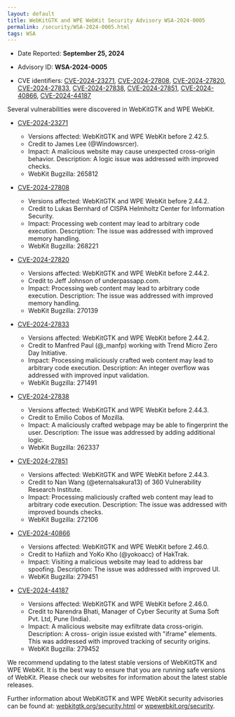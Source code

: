 ```yaml
---
layout: default
title: WebKitGTK and WPE WebKit Security Advisory WSA-2024-0005
permalink: /security/WSA-2024-0005.html
tags: WSA
---
```


* Date Reported: **September 25, 2024**

* Advisory ID: **WSA-2024-0005**

* CVE identifiers: [CVE-2024-23271](#CVE-2024-23271), [CVE-2024-27808](#CVE-2024-27808), [CVE-2024-27820](#CVE-2024-27820), [CVE-2024-27833](#CVE-2024-27833), [CVE-2024-27838](#CVE-2024-27838), [CVE-2024-27851](#CVE-2024-27851), [CVE-2024-40866](#CVE-2024-40866), [CVE-2024-44187](#CVE-2024-44187)


Several vulnerabilities were discovered in WebKitGTK and WPE WebKit.

* <a name='CVE-2024-23271' href='https://cve.mitre.org/cgi-bin/cvename.cgi?name=CVE-2024-23271'>CVE-2024-23271</a>
  * Versions affected: WebKitGTK and WPE WebKit before 2.42.5.
  * Credit to James Lee (@Windowsrcer).
  * Impact: A malicious website may cause unexpected cross-origin behavior. Description: A
    logic issue was addressed with improved checks.
  * WebKit Bugzilla: 265812

* <a name='CVE-2024-27808' href='https://cve.mitre.org/cgi-bin/cvename.cgi?name=CVE-2024-27808'>CVE-2024-27808</a>
  * Versions affected: WebKitGTK and WPE WebKit before 2.44.2.
  * Credit to Lukas Bernhard of CISPA Helmholtz Center for Information Security.
  * Impact: Processing web content may lead to arbitrary code execution. Description: The
    issue was addressed with improved memory handling.
  * WebKit Bugzilla: 268221

* <a name='CVE-2024-27820' href='https://cve.mitre.org/cgi-bin/cvename.cgi?name=CVE-2024-27820'>CVE-2024-27820</a>
  * Versions affected: WebKitGTK and WPE WebKit before 2.44.2.
  * Credit to Jeff Johnson of underpassapp.com.
  * Impact: Processing web content may lead to arbitrary code execution. Description: The
    issue was addressed with improved memory handling.
  * WebKit Bugzilla: 270139

* <a name='CVE-2024-27833' href='https://cve.mitre.org/cgi-bin/cvename.cgi?name=CVE-2024-27833'>CVE-2024-27833</a>
  * Versions affected: WebKitGTK and WPE WebKit before 2.44.2.
  * Credit to Manfred Paul (@_manfp) working with Trend Micro Zero Day Initiative.
  * Impact: Processing maliciously crafted web content may lead to arbitrary code
    execution. Description: An integer overflow was addressed with improved input
    validation.
  * WebKit Bugzilla: 271491

* <a name='CVE-2024-27838' href='https://cve.mitre.org/cgi-bin/cvename.cgi?name=CVE-2024-27838'>CVE-2024-27838</a>
  * Versions affected: WebKitGTK and WPE WebKit before 2.44.3.
  * Credit to Emilio Cobos of Mozilla.
  * Impact: A maliciously crafted webpage may be able to fingerprint the user.
    Description: The issue was addressed by adding additional logic.
  * WebKit Bugzilla: 262337

* <a name='CVE-2024-27851' href='https://cve.mitre.org/cgi-bin/cvename.cgi?name=CVE-2024-27851'>CVE-2024-27851</a>
  * Versions affected: WebKitGTK and WPE WebKit before 2.44.3.
  * Credit to Nan Wang (@eternalsakura13) of 360 Vulnerability Research Institute.
  * Impact: Processing maliciously crafted web content may lead to arbitrary code
    execution. Description: The issue was addressed with improved bounds checks.
  * WebKit Bugzilla: 272106

* <a name='CVE-2024-40866' href='https://cve.mitre.org/cgi-bin/cvename.cgi?name=CVE-2024-40866'>CVE-2024-40866</a>
  * Versions affected: WebKitGTK and WPE WebKit before 2.46.0.
  * Credit to Hafiizh and YoKo Kho (@yokoacc) of HakTrak.
  * Impact: Visiting a malicious website may lead to address bar spoofing. Description:
    The issue was addressed with improved UI.
  * WebKit Bugzilla: 279451

* <a name='CVE-2024-44187' href='https://cve.mitre.org/cgi-bin/cvename.cgi?name=CVE-2024-44187'>CVE-2024-44187</a>
  * Versions affected: WebKitGTK and WPE WebKit before 2.46.0.
  * Credit to Narendra Bhati, Manager of Cyber Security at Suma Soft Pvt. Ltd, Pune (India).
  * Impact: A malicious website may exfiltrate data cross-origin. Description: A cross-
    origin issue existed with "iframe" elements. This was addressed with improved tracking
    of security origins.
  * WebKit Bugzilla: 279452

We recommend updating to the latest stable versions of WebKitGTK and WPE WebKit. It is the
best way to ensure that you are running safe versions of WebKit. Please check our websites
for information about the latest stable releases.

Further information about WebKitGTK and WPE WebKit security advisories can be found at:
[webkitgtk.org/security.html](https://webkitgtk.org/security.html) or
[wpewebkit.org/security](https://wpewebkit.org/security).
